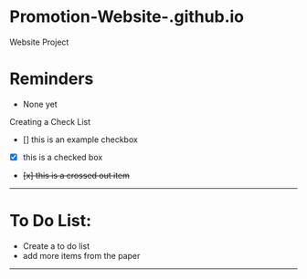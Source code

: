 # Promotion-Website-.github.io
Website Project

# Reminders
- None yet

Creating a Check List
- [] this is an example checkbox
- [x] this is a checked box
- <del> [x] this is a crossed out item </del>

---

# To Do List:
- Create a to do list
- add more items from the paper

--- 
